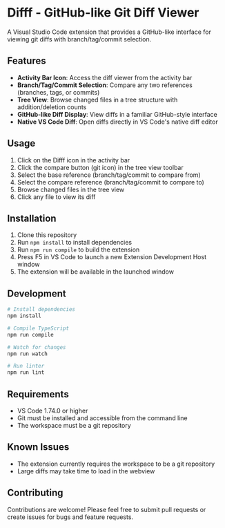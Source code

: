 # Difff - GitHub-like Git Diff Viewer

A Visual Studio Code extension that provides a GitHub-like interface for viewing git diffs with branch/tag/commit selection.

## Features

- **Activity Bar Icon**: Access the diff viewer from the activity bar
- **Branch/Tag/Commit Selection**: Compare any two references (branches, tags, or commits)
- **Tree View**: Browse changed files in a tree structure with addition/deletion counts
- **GitHub-like Diff Display**: View diffs in a familiar GitHub-style interface
- **Native VS Code Diff**: Open diffs directly in VS Code's native diff editor

## Usage

1. Click on the Difff icon in the activity bar
2. Click the compare button (git icon) in the tree view toolbar
3. Select the base reference (branch/tag/commit to compare from)
4. Select the compare reference (branch/tag/commit to compare to)
5. Browse changed files in the tree view
6. Click any file to view its diff

## Installation

1. Clone this repository
2. Run `npm install` to install dependencies
3. Run `npm run compile` to build the extension
4. Press F5 in VS Code to launch a new Extension Development Host window
5. The extension will be available in the launched window

## Development

```bash
# Install dependencies
npm install

# Compile TypeScript
npm run compile

# Watch for changes
npm run watch

# Run linter
npm run lint
```

## Requirements

- VS Code 1.74.0 or higher
- Git must be installed and accessible from the command line
- The workspace must be a git repository

## Known Issues

- The extension currently requires the workspace to be a git repository
- Large diffs may take time to load in the webview

## Contributing

Contributions are welcome! Please feel free to submit pull requests or create issues for bugs and feature requests.